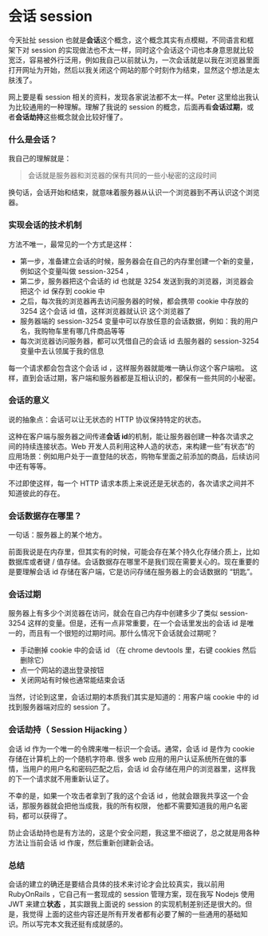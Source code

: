 # 会话 session

今天扯扯 session 也就是**会话**这个概念，这个概念其实有点模糊，不同语言和框架下对 session 的实现做法也不太一样，同时这个会话这个词也本身意思就比较宽泛，容易被外行泛用，例如我自己以前就认为，一次会话就是以我在浏览器里面打开网址为开始，然后以我关闭这个网站的那个时刻作为结束，显然这个想法是太肤浅了。

网上要是看 session 相关的资料，发现各家说法都不太一样。Peter 这里给出我认为比较通用的一种理解。理解了我说的 session 的概念，后面再看**会话过期**，或者**会话劫持**这些概念就会比较好懂了。

### 什么是会话？

我自己的理解就是：

>会话就是服务器和浏览器的保有共同的一些小秘密的这段时间

换句话，会话开始和结束，就意味着服务器从认识一个浏览器到不再认识这个浏览器。

### 实现会话的技术机制

方法不唯一，最常见的一个方式是这样：

- 第一步，准备建立会话的时候，服务器会在自己的内存里创建一个新的变量，例如这个变量叫做 session-3254 ，
- 第二步，服务器把这个会话的 id 也就是 3254 发送到我的浏览器，浏览器会把这个 id 保存到 cookie 中
- 之后，每次我的浏览器再去访问服务器的时候，都会携带 cookie 中存放的 3254 这个会话 id 值，这样浏览器就认识
  这个浏览器了
- 服务器端的 session-3254 变量中可以存放任意的会话数据，例如：我的用户名，我购物车里有哪几件商品等等
- 每次浏览器访问服务器，都可以凭借自己的会话 id 去服务器的 session-3254 变量中去认领属于我的信息

每一个请求都会包含这个会话 id ，这样服务器就能唯一确认你这个客户端啦。 这样，直到会话过期，客户端和服务器都是互相认识的，都保有一些共同的小秘密。

### 会话的意义

说的抽象点：会话可以让无状态的 HTTP 协议保持特定的状态。

这种在客户端与服务器之间传递**会话 id**的机制，能让服务器创建一种各次请求之间的持续连接状态。Web 开发人员利用这种人造的状态，来构建一些”有状态“的应用场景：例如用户处于一直登陆的状态，购物车里面之前添加的商品，后续访问中还有等等。

不过即使这样，每一个 HTTP 请求本质上来说还是无状态的，各次请求之间并不知道彼此的存在。

### 会话数据存在哪里？

一句话：服务器上的某个地方。

前面我说是在内存里，但其实有的时候，可能会存在某个持久化存储介质上，比如数据库或者键 / 值存储。会话数据存在哪里不是我们现在需要关心的。现在重要的是要理解会话 id 存储在客户端，它是访问存储在服务器上的会话数据的 “钥匙”。

### 会话过期

服务器上有多少个浏览器在访问，就会在自己内存中创建多少了类似 session-3254 这样的变量。但是，还有一点非常重要，在一个会话里发出的会话 id 是唯一的，而且有一个很短的过期时间。那什么情况下会话就会过期呢？

- 手动删掉 cookie 中的会话 id （在 chrome devtools 里，右键 cookies 然后删除它）
- 点一个网站的退出登录按钮
- 关闭网站有时候也通常能结束会话

当然，讨论到这里，会话过期的本质我们其实是知道的：用客户端 cookie 中的 id 找到服务器端对应的 session 了。

### 会话劫持（ Session Hijacking ）

会话 id 作为一个唯一的令牌来唯一标识一个会话。通常，会话 id 是作为 cookie 存储在计算机上的一个随机字符串. 很多 web 应用的用户认证系统所在做的事情，当用户的用户名和密码匹配之后，会话 id 会存储在用户的浏览器里，这样我的下一个请求就不用重新认证了。

不幸的是，如果一个攻击者拿到了我的这个会话 id ，他就会跟我共享这一个会话，那服务器就会把他当成我，我的所有权限，
他都不需要知道我的用户名密码，都可以获得了。

防止会话劫持也是有方法的，这是个安全问题，我这里不细说了，总之就是用各种方法让当前会话 id 作废，然后重新创建新会话。

### 总结

会话的建立的确还是要结合具体的技术来讨论才会比较真实，我以前用 RubyOnRails ，它自己有一套现成的 session 管理方案，现在我写 Nodejs 使用 JWT 来建立**状态** ，其实跟我上面说的 session 的实现机制差别还是很大的。但是，我觉得
上面的这些内容还是所有开发者都有必要了解的一些通用的基础知识。所以写完本文我还挺有成就感的。
